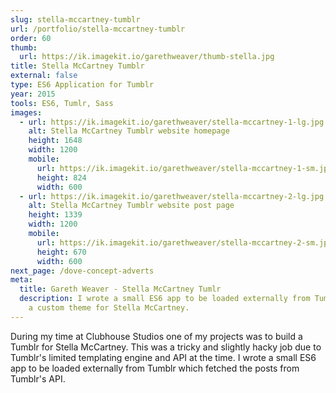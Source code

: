 ```yaml
---
slug: stella-mccartney-tumblr
url: /portfolio/stella-mccartney-tumblr
order: 60
thumb:
  url: https://ik.imagekit.io/garethweaver/thumb-stella.jpg
title: Stella McCartney Tumblr
external: false
type: ES6 Application for Tumblr
year: 2015
tools: ES6, Tumlr, Sass
images:
  - url: https://ik.imagekit.io/garethweaver/stella-mccartney-1-lg.jpg
    alt: Stella McCartney Tumblr website homepage
    height: 1648
    width: 1200
    mobile:
      url: https://ik.imagekit.io/garethweaver/stella-mccartney-1-sm.jpg
      height: 824
      width: 600
  - url: https://ik.imagekit.io/garethweaver/stella-mccartney-2-lg.jpg
    alt: Stella McCartney Tumblr website post page
    height: 1339
    width: 1200
    mobile:
      url: https://ik.imagekit.io/garethweaver/stella-mccartney-2-sm.jpg
      height: 670
      width: 600
next_page: /dove-concept-adverts
meta:
  title: Gareth Weaver - Stella McCartney Tumlr
  description: I wrote a small ES6 app to be loaded externally from Tumblr to create
    a custom theme for Stella McCartney.
---
```

During my time at Clubhouse Studios one of my projects was to build a Tumblr for
Stella McCartney. This was a tricky and slightly hacky job due to Tumblr's limited
templating engine and API at the time. I wrote a small ES6 app to be loaded
externally from Tumblr which fetched the posts from Tumblr's API.
